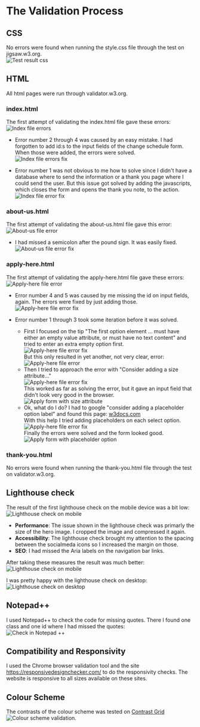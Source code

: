 # The Validation Process
## CSS
No errors were found when running the style.css file through the test on jigsaw.w3.org.  
![Test result css](assets/images/readme_images/no_error_css.png)

## HTML
All html pages were run through validator.w3.org.
### index.html
The first attempt of validating the index.html file gave these errors:  
![Index file errors](assets/images/readme_images/error_index.png)  
- Error number 2 through 4 was caused by an easy mistake. I had forgotten to add id:s to the input fields of the change schedule form.
When those were added, the errors were solved.  
![Index file errors fix](assets/images/readme_images/error_index_fix.png)  
  
- Error number 1 was not obvious to me how to solve since I didn't have a database where to send the information or a thank you page where I could send the user. But this issue got solved by adding the javascripts, which closes the form and opens the thank you note, to the action.  
![Index file error fix](assets/images/readme_images/error_index_fix_2.png)

### about-us.html
The first attempt of validating the about-us.html file gave this error:  
![About-us file error](assets/images/readme_images/error_about.png)
- I had missed a semicolon after the pound sign. It was easily fixed.  
![About-us file error fix](assets/images/readme_images/error_about_fix.png)

### apply-here.html
The first attempt of validating the apply-here.html file gave these errors:  
![Apply-here file error](assets/images/readme_images/error_apply.png)  
- Error number 4 and 5 was caused by me missing the id on input fields, again. The errors were fixed by just adding those.  
![Apply-here file error fix](assets/images/readme_images/error_apply_fix.png)  

- Error number 1 through 3 took some iteration before it was solved.
  - First I focused on the tip "The first option element ... must have either an empty value attribute, or must have no text content" and tried to enter an extra empty option first.  
  ![Apply-here file error fix](assets/images/readme_images/error_apply_fix_2.png)  
  But this only resulted in yet another, not very clear, error:  
  ![Apply-here file error](assets/images/readme_images/error_apply_2.png)
  - Then I tried to approach the error with "Consider adding a size attribute..."  
  ![Apply-here file error fix](assets/images/readme_images/error_apply_fix_3.png)  
  This worked as far as solving the error, but it gave an input field that didn't look very good in the browser.  
  ![Apply form with size attribute](assets/images/readme_images/apply_form_w_size_attr.png)
  - Ok, what do I do? I had to google "consider adding a placeholder option label" and found this page: [w3docs.com](https://www.w3docs.com/snippets/css/how-to-create-a-placeholder-for-an-html5-select-box-by-using-only-html-and-css.html)  
  With this help I tried adding placeholders on each select option.  
  ![Apply-here file error fix](assets/images/readme_images/error_apply_fix_4.png)  
  Finally the errors were solved and the form looked good.  
  ![Apply form with placeholder option](assets/images/readme_images/apply_form_w_placeholder.png)  

### thank-you.html
No errors were found when running the thank-you.html file through the test on validator.w3.org.

## Lighthouse check
The result of the first lighthouse check on the mobile device was a bit low:  
![Lighthouse check on mobile](assets/images/readme_images/lighthouse_mobile.png)  
- __Performance__: The issue shown in the lighthouse check was primarly the size of the hero image. I cropped the image and compressed it again.  
- __Accessibility__: The lighthouse check brought my attention to the spacing between the socialmeda icons so I increased the margin on those.
- __SEO__: I had missed the Aria labels on the navigation bar links.  

After taking these measures the result was much better:  
![Lighthouse check on mobile](assets/images/readme_images/lighthouse_mobile_2.png)

I was pretty happy with the lighthouse check on desktop:  
![Lighthouse check on desktop](assets/images/readme_images/lighthouse_desktop.png) 

## Notepad++
I used Notepad++ to check the code for missing quotes. There I found one class and one id where I had missed the quotes:  
![Check in Notepad ++](assets/images/readme_images/check_notepad.png)

## Compatibility and Responsivity
I used the Chrome browser validation tool and the site https://responsivedesignchecker.com/ to do the responsivity checks.
The website is responsive to all sizes available on these sites.  

## Colour Scheme
The contrasts of the colour scheme was tested on [Contrast Grid](https://contrast-grid.eightshapes.com/?version=1.1.0&background-colors=&foreground-colors=%23FFFFFF%2C%20White%0D%0A984152%2C%20logo%20and%20button%0D%0Ac2b2b4%2C%20post-it%0D%0A465c69%0D%0A001414%2C%20text%0D%0Ac5fffd%2C%20%0D%0A%23e4e4e2%2C%20header%20footer&es-color-form__tile-size=compact&es-color-form__show-contrast=aaa&es-color-form__show-contrast=aa&es-color-form__show-contrast=aa18&es-color-form__show-contrast=dnp)  
![Colour scheme validation](assets/images/readme_images/color_scheme.png).